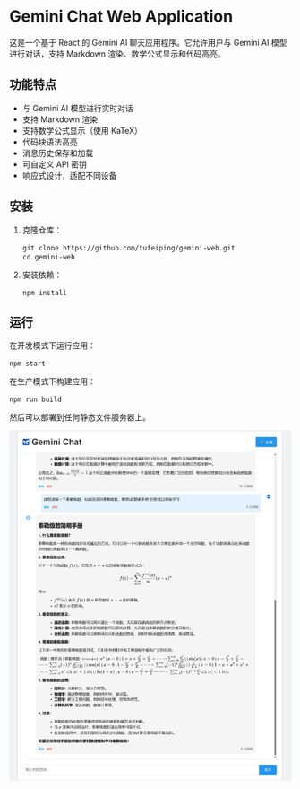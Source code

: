 # Gemini Chat Web Application

这是一个基于 React 的 Gemini AI 聊天应用程序。它允许用户与 Gemini AI 模型进行对话，支持 Markdown 渲染、数学公式显示和代码高亮。

## 功能特点

- 与 Gemini AI 模型进行实时对话
- 支持 Markdown 渲染
- 支持数学公式显示（使用 KaTeX）
- 代码块语法高亮
- 消息历史保存和加载
- 可自定义 API 密钥
- 响应式设计，适配不同设备

## 安装

1. 克隆仓库：
   ```
   git clone https://github.com/tufeiping/gemini-web.git
   cd gemini-web
   ```

2. 安装依赖：
   ```
   npm install
   ```

## 运行

在开发模式下运行应用：

```
npm start
```

在生产模式下构建应用：
```
npm run build
```

然后可以部署到任何静态文件服务器上。

<img src="./screen.png" alt="screen" />
